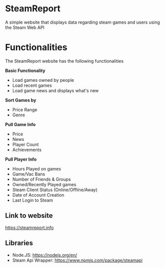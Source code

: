 # SteamReport
A simple website that displays data regarding steam games and users using the Steam Web API

# Functionalities
The SteamReport website has the following functionalities 

**Basic Functionality**
- Load games owned by people
- Load recent games
- Load game news and displays what's new


**Sort Games by**
- Price Range
- Genre

**Pull Game Info**
- Price
- News
- Player Count
- Achievements

**Pull Player Info**
- Hours Played on games
- Game/Vac Bans
- Number of Friends & Groups
- Owned/Recently Played games
- Steam Client Status (Online/Offline/Away)
- Date of Account Creation
- Last Login to Steam


## Link to website
https://steamreport.info

## Libraries
- Node.JS: https://nodejs.org/en/
- Steam Api Wrapper: https://www.npmjs.com/package/steamapi
